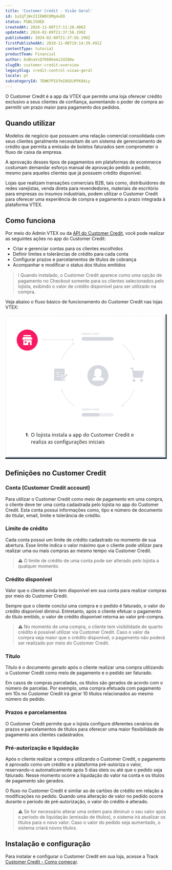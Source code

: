 ```yaml
---
title: 'Customer Credit - Visão Geral'
id: 1uIqTjWxIIIEW0COMg4uE0
status: PUBLISHED
createdAt: 2018-11-08T17:11:28.486Z
updatedAt: 2024-02-09T21:37:56.199Z
publishedAt: 2024-02-09T21:37:56.199Z
firstPublishedAt: 2018-11-08T19:14:39.491Z
contentType: tutorial
productTeam: Financial
author: 6xBnaVsQ7K60kemi2U2Q6w
slugEN: customer-credit-overview
legacySlug: credit-control-visao-geral
locale: pt
subcategoryId: 7EWKfPIGfmI0G8iMYK8Aiy
---
```


O Customer Credit é a app da VTEX que permite uma loja oferecer crédito exclusivo a seus clientes de confiança, aumentando o poder de compra ao permitir um prazo maior para pagamento dos pedidos.

## Quando utilizar

Modelos de negócio que possuem uma relação comercial consolidada com seus clientes geralmente necessitam de um sistema de gerenciamento de crédito que permita a emissão de boletos faturados sem comprometer o fluxo de caixa da empresa.

A aprovação desses tipos de pagamentos em plataformas de ecommerce costumam demandar esforço manual de aprovação pedido a pedido, mesmo para aqueles clientes que já possuem crédito disponível.

Lojas que realizam transações comerciais B2B, tais como, distribuidores de redes varejistas, venda direta para revendedores, materiais de escritório para empresas ou insumos industriais, podem utilizar o Customer Credit para oferecer uma experiência de compra e pagamento a prazo integrada à plataforma VTEX.

## Como funciona

Por meio do Admin VTEX ou da [API do Customer Credit](https://developers.vtex.com/docs/api-reference/customer-credit-api), você pode realizar as seguintes ações no app do Customer Credit:

- Criar e gerenciar contas para os clientes escolhidos
- Definir limites e tolerâncias de crédito para cada conta
- Configurar prazos e parcelamentos de títulos de cobrança
- Acompanhar e modificar o status dos títulos emitidos

> ℹ️ Quando instalado, o Customer Credit aparece como uma opção de pagamento no Checkout somente para os clientes selecionados pelo lojista, exibindo o valor de crédito disponível para ser utilizado na compra.

Veja abaixo o fluxo básico de funcionamento do Customer Credit nas lojas VTEX:

![GIF_CC_PT](https://raw.githubusercontent.com/vtexdocs/help-center-content/refs/heads/main/docs/pt/tutorials/apps/customer-credit/customer-credit-visao-geral_1.gif)

## Definições no Customer Credit

### Conta (Customer Credit account)

Para utilizar o Customer Credit como meio de pagamento em uma compra, o cliente deve ter uma conta cadastrada pelo lojista no app do Customer Credit. Esta conta possui informações como, tipo e número de documento do titular, email, limite e tolerância de crédito.

### Limite de crédito

Cada conta possui um limite de crédito cadastrado no momento de sua abertura. Esse limite indica o valor máximo que o cliente pode utilizar para realizar uma ou mais compras  ao mesmo tempo via Customer Credit.

> ⚠️ O limite de crédito de uma conta pode ser alterado pelo lojista a qualquer momento.

### Crédito disponível

Valor que o cliente ainda tem disponível em sua conta para realizar compras por meio do Customer Credit.

Sempre que o cliente conclui uma compra e o pedido é faturado, o valor do crédito disponível diminui. Entretanto, após o cliente efetuar o pagamento do título emitido, o valor de crédito disponível retorna ao valor pré-compra.

> ⚠️ No momento de uma compra, o cliente tem visibilidade de quanto crédito é possível utilizar via Customer Credit. Caso o valor da compra seja maior que o crédito disponível, o pagamento não poderá ser realizado por meio do Customer Credit.

### Título

Título é o documento gerado após o cliente realizar uma compra utilizando o Customer Credit como meio de pagamento e o pedido ser faturado.

Em casos de compras parceladas, os títulos são gerados de acordo com o número de parcelas. Por exemplo, uma compra efetuada com pagamento em 10x no Customer Credit irá gerar 10 títulos relacionados ao mesmo número do pedido.

### Prazos e parcelamentos

O Customer Credit permite que o lojista configure diferentes cenários de prazos e parcelamentos de títulos para oferecer uma maior flexibilidade de pagamento aos clientes cadastrados.

### Pré-autorização e liquidação

Após o cliente realizar a compra utilizando o Customer Credit, o pagamento é aprovado como um crédito e a plataforma pré-autoriza o valor, reservando-o automaticamente após 5 dias úteis ou até que o pedido seja faturado. Nesse momento ocorre a liquidação do valor na conta e os títulos de pagamento são gerados.

O fluxo no Customer Credit é similar ao de cartões de crédito em relação a modificações no pedido. Quando uma alteração de valor no pedido ocorre durante o período de pré-autorização, o valor do crédito é alterado.

> ⚠️ Se for necessário alterar  uma ordem para diminuir o seu valor após o período de liquidação (emissão de títulos), o sistema irá atualizar os títulos para o novo valor. Caso o valor do pedido seja aumentado, o sistema criará novos títulos.

## Instalação e configuração
Para instalar e configurar o Customer Credit em sua loja, acesse a Track [Customer Credit - Como começar](https://help.vtex.com/pt/tracks/customer-credit-como-comecar--1hCRg21lXYy2seOKgqQ2CC/36grlQ69NK6OCuioeekyCs).
